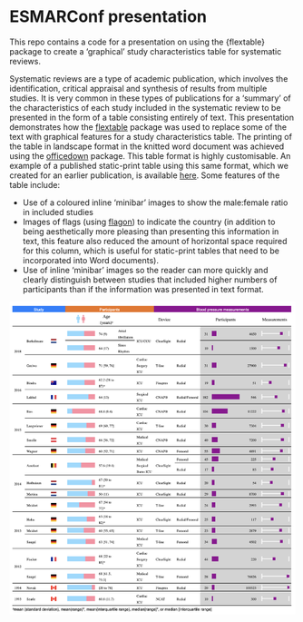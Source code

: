 
# ESMARConf presentation

This repo contains a code for a presentation on using the {flextable}
package to create a ‘graphical’ study characteristics table for
systematic reviews.

Systematic reviews are a type of academic publication, which involves
the identification, critical appraisal and synthesis of results from
multiple studies. It is very common in these types of publications for a
‘summary’ of the characteristics of each study included in the
systematic review to be presented in the form of a table consisting
entirely of text. This presentation demonstrates how the
[flextable](https://davidgohel.github.io/flextable/articles/overview.html)
package was used to replace some of the text with graphical features for
a study characteristics table. The printing of the table in landscape
format in the knitted word document was achieved using the
[officedown](https://davidgohel.github.io/officedown/) package. This
table format is highly customisable. An example of a published
static-print table using this same format, which we created for an
earlier publication, is available [here](https://rdcu.be/b4AoO). Some
features of the table include:

-   Use of a coloured inline ‘minibar’ images to show the male:female
    ratio in included studies
-   Images of flags (using
    [flagon](https://coolbutuseless.github.io/2020/04/03/introducing-flagon-a-package-of-just-flag-images-in-png-and-svg-format/))
    to indicate the country (in addition to being aesthetically more
    pleasing than presenting this information in text, this feature also
    reduced the amount of horizontal space required for this column,
    which is useful for static-print tables that need to be incorporated
    into Word documents).
-   Use of inline ‘minibar’ images so the reader can more quickly and
    clearly distinguish between studies that included higher numbers of
    participants than if the information was presented in text format.

![](flextable_sr.png)
